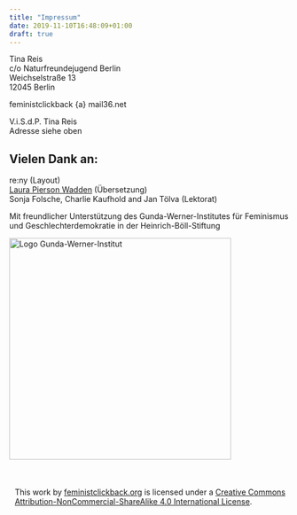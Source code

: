 ```yaml
---
title: "Impressum"
date: 2019-11-10T16:48:09+01:00
draft: true
---
```


<p>Tina Reis<br />
c/o Naturfreundejugend Berlin<br />
Weichselstraße 13<br />
12045 Berlin</p>
<p>feministclickback {a} mail36.net</p>
<p>V.i.S.d.P. Tina Reis<br />Adresse siehe oben</p>
<h2>Vielen Dank an:</h2>
<p>re:ny (Layout)<br>
<a href="http://lpw.io">Laura Pierson Wadden</a> (Übersetzung)<br>
Sonja Folsche, Charlie Kaufhold and Jan Tölva (Lektorat)</p>
<p>Mit freundlicher Unterstützung des Gunda-Werner-Institutes für Feminismus und Geschlechterdemokratie in der Heinrich-Böll-Stiftung</p>
<img src="images/gunda-werner-institut-logo.jpg" width="400" style="max-width:400px" height="auto" alt="Logo Gunda-Werner-Institut" />
<p style="font-size:1em;margin-top:50px;padding-left:10px">This work by <a xmlns:cc="http://creativecommons.org/ns#" href="https://feministclickback.org" property="cc:attributionName" rel="cc:attributionURL">feministclickback.org</a> is licensed under a <a rel="license" href="http://creativecommons.org/licenses/by-nc-sa/4.0/">Creative Commons Attribution-NonCommercial-ShareAlike 4.0 International License</a>.</p>
